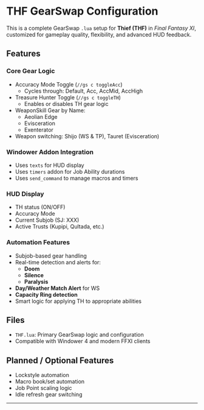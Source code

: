# THF GearSwap Configuration

This is a complete GearSwap `.lua` setup for **Thief (THF)** in *Final Fantasy XI*, customized for gameplay quality, flexibility, and advanced HUD feedback.

## Features

### Core Gear Logic
- Accuracy Mode Toggle (`//gs c toggleAcc`)
  - Cycles through: Default, Acc, AccMid, AccHigh
- Treasure Hunter Toggle (`//gs c toggleTH`)
  - Enables or disables TH gear logic
- WeaponSkill Gear by Name:
  - Aeolian Edge
  - Evisceration
  - Exenterator
- Weapon switching: Shijo (WS & TP), Tauret (Evisceration)

### Windower Addon Integration
- Uses `texts` for HUD display
- Uses `timers` addon for Job Ability durations
- Uses `send_command` to manage macros and timers

### HUD Display
- TH status (ON/OFF)
- Accuracy Mode
- Current Subjob (SJ: XXX)
- Active Trusts (Kupipi, Qultada, etc.)

### Automation Features
- Subjob-based gear handling
- Real-time detection and alerts for:
  - **Doom**
  - **Silence**
  - **Paralysis**
- **Day/Weather Match Alert** for WS
- **Capacity Ring detection**
- Smart logic for applying TH to appropriate abilities

## Files

- `THF.lua`: Primary GearSwap logic and configuration
- Compatible with Windower 4 and modern FFXI clients

## Planned / Optional Features
- Lockstyle automation
- Macro book/set automation
- Job Point scaling logic
- Idle refresh gear switching

---
